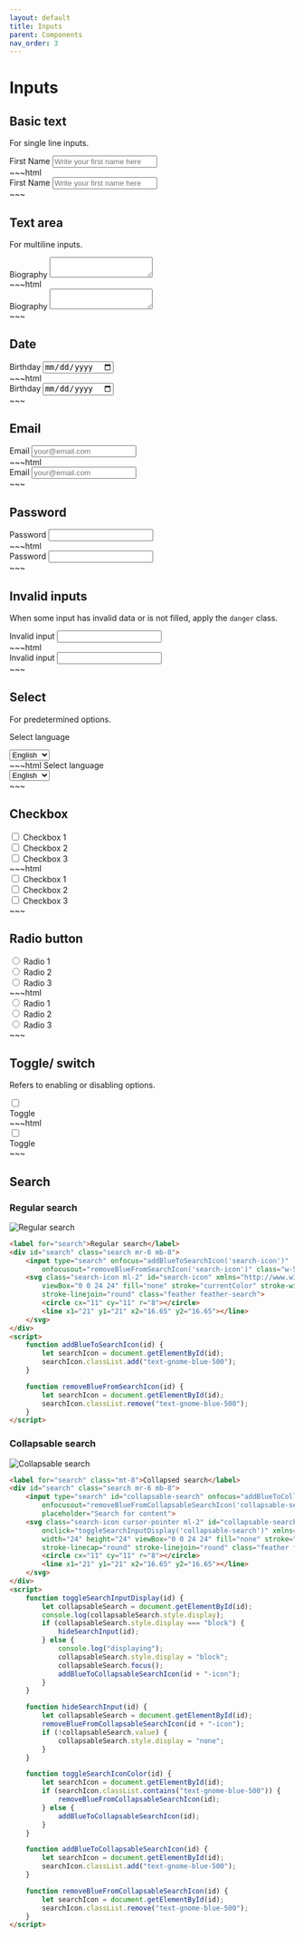 ```yaml
---
layout: default
title: Inputs
parent: Components
nav_order: 3
---
```


# Inputs

## Basic text

For single line inputs.

<div class="flex flex-col w-1/2">
    <label for="first-name" >First Name</label>
    <input type="text" id="first-name" class="mt-2" placeholder="Write your first name here">
</div>
~~~html
<div class="flex flex-col w-1/2">
    <label for="first-name" >First Name</label>
    <input type="text" id="first-name" class="mt-2" placeholder="Write your first name here">
</div>
~~~

## Text area

For multiline inputs.

<div class="flex flex-col">
    <label for="message" >Biography</label>
    <textarea id="message" class="mt-2"></textarea>
</div>
~~~html
<div class="flex flex-col">
    <label for="message" >Biography</label>
    <textarea id="message" class="mt-2"></textarea>
</div>
~~~

## Date

<div class="flex flex-col w-1/2">
    <label for="date">Birthday</label>
    <input type="date" class="mt-2" id="date">
</div>
~~~html
<div class="flex flex-col w-1/2">
    <label for="date">Birthday</label>
    <input type="date" class="mt-2" id="date">
</div>
~~~

## Email

<div class="flex flex-col w-1/2">
    <label for="email" >Email</label>
    <input type="email" class="mt-2" id="email" placeholder="your@email.com">
</div>
~~~html
<div class="flex flex-col w-1/2">
    <label for="email" >Email</label>
    <input type="email" class="mt-2" id="email" placeholder="your@email.com">
</div>
~~~

## Password

<div class="flex flex-col w-1/2">
    <label for="password" >Password</label>
    <input type="password" class="mt-2" id="password">
</div>
~~~html
<div class="flex flex-col w-1/2">
    <label for="password" >Password</label>
    <input type="password" class="mt-2" id="password">
</div>
~~~

## Invalid inputs

When some input has invalid data or is not filled, apply the `danger` class.

<div class="flex flex-col w-1/2">
    <label for="invalid">Invalid input</label>
    <input type="email" class="mt-2 danger" id="invalid">
</div>
~~~html
<div class="flex flex-col w-1/2">
    <label for="invalid">Invalid input</label>
    <input type="email" class="mt-2 danger" id="invalid">
</div>
~~~

## Select

For predetermined options.

<label for="select" class="mt-6">Select language</label>
<div class="flex-shrink w-1/3 inline-block relative mt-2">
    <select class="form-select cursor-pointer">
        <option>English</option>
        <option>French</option>
        <option>Spanish</option>
    </select>
</div>
~~~html
<label for="select" class="mt-6">Select language</label>
<div class="flex-shrink w-1/3 inline-block relative mt-2">
    <select class="form-select cursor-pointer">
        <option>English</option>
        <option>French</option>
        <option>Spanish</option>
    </select>
</div>
~~~

## Checkbox

<div class="flex flex-col">
    <div class="inline-flex items-center">
        <input type="checkbox" class="form-checkbox cursor-pointer" name="checkbox-group">
        <span class="ml-2">Checkbox 1</span>
    </div>
    <div class="inline-flex items-center">
        <input type="checkbox" class="form-checkbox cursor-pointer" name="checkbox-group">
        <span class="ml-2">Checkbox 2</span>
    </div>
    <div class="inline-flex items-center">
        <input type="checkbox" class="form-checkbox cursor-pointer" name="checkbox-group">
        <span class="ml-2">Checkbox 3</span>
    </div>
</div>
~~~html
<div class="flex flex-col">
    <div class="inline-flex items-center">
        <input type="checkbox" class="form-checkbox cursor-pointer" name="checkbox-group">
        <span class="ml-2">Checkbox 1</span>
    </div>
    <div class="inline-flex items-center">
        <input type="checkbox" class="form-checkbox cursor-pointer" name="checkbox-group">
        <span class="ml-2">Checkbox 2</span>
    </div>
    <div class="inline-flex items-center">
        <input type="checkbox" class="form-checkbox cursor-pointer" name="checkbox-group">
        <span class="ml-2">Checkbox 3</span>
    </div>
</div>
~~~

## Radio button

<div class="flex flex-col">
    <div class="inline-flex items-center">
        <input type="radio" class="form-radio cursor-pointer" name="radio-group">
        <span class="ml-2">Radio 1</span>
    </div>
    <div class="inline-flex items-center">
        <input type="radio" class="form-radio cursor-pointer" name="radio-group">
        <span class="ml-2">Radio 2</span>
    </div>
    <div class="inline-flex items-center">
        <input type="radio" class="form-radio cursor-pointer" name="radio-group">
        <span class="ml-2">Radio 3</span>
    </div>
</div>
~~~html
<div class="flex flex-col">
    <div class="inline-flex items-center">
        <input type="radio" class="form-radio cursor-pointer" name="radio-group">
        <span class="ml-2">Radio 1</span>
    </div>
    <div class="inline-flex items-center">
        <input type="radio" class="form-radio cursor-pointer" name="radio-group">
        <span class="ml-2">Radio 2</span>
    </div>
    <div class="inline-flex items-center">
        <input type="radio" class="form-radio cursor-pointer" name="radio-group">
        <span class="ml-2">Radio 3</span>
    </div>
</div>
~~~

## Toggle/ switch
Refers to enabling or disabling options.

<div>
    <div class="toggle">
        <input type="checkbox" name="toggle" id="toggle" class="toggle-checkbox" />
        <label for="toggle" class="toggle-label"></label>
    </div>
    <label for="toggle">Toggle</label>
</div>
~~~html
<div>
    <div class="toggle">
        <input type="checkbox" name="toggle" id="toggle" class="toggle-checkbox" />
        <label for="toggle" class="toggle-label"></label>
    </div>
    <label for="toggle">Toggle</label>
</div>
~~~

## Search

### Regular search

![Regular search](/assets/regular-search.gif)

~~~html
<label for="search">Regular search</label>
<div id="search" class="search mr-6 mb-8">
    <input type="search" onfocus="addBlueToSearchIcon('search-icon')"
        onfocusout="removeBlueFromSearchIcon('search-icon')" class="w-52" placeholder="Search for content">
    <svg class="search-icon ml-2" id="search-icon" xmlns="http://www.w3.org/2000/svg" width="24" height="24"
        viewBox="0 0 24 24" fill="none" stroke="currentColor" stroke-width="2" stroke-linecap="round"
        stroke-linejoin="round" class="feather feather-search">
        <circle cx="11" cy="11" r="8"></circle>
        <line x1="21" y1="21" x2="16.65" y2="16.65"></line>
    </svg>
</div>
<script>
    function addBlueToSearchIcon(id) {
        let searchIcon = document.getElementById(id);
        searchIcon.classList.add("text-gnome-blue-500");
    }

    function removeBlueFromSearchIcon(id) {
        let searchIcon = document.getElementById(id);
        searchIcon.classList.remove("text-gnome-blue-500");
    }
</script>
~~~

### Collapsable search

![Collapsable search](/assets/collapsable-search.gif)

~~~html
<label for="search" class="mt-8">Collapsed search</label>
<div id="search" class="search mr-6 mb-8">
    <input type="search" id="collapsable-search" onfocus="addBlueToCollapsableSearchIcon('collapsable-search-icon')"
        onfocusout="removeBlueFromCollapsableSearchIcon('collapsable-search-icon')" class="w-52"
        placeholder="Search for content">
    <svg class="search-icon cursor-pointer ml-2" id="collapsable-search-icon"
        onclick="toggleSearchInputDisplay('collapsable-search')" xmlns="http://www.w3.org/2000/svg"
        width="24" height="24" viewBox="0 0 24 24" fill="none" stroke="currentColor" stroke-width="2"
        stroke-linecap="round" stroke-linejoin="round" class="feather feather-search">
        <circle cx="11" cy="11" r="8"></circle>
        <line x1="21" y1="21" x2="16.65" y2="16.65"></line>
    </svg>
</div>
<script>
    function toggleSearchInputDisplay(id) {
        let collapsableSearch = document.getElementById(id);
        console.log(collapsableSearch.style.display);
        if (collapsableSearch.style.display === "block") {
            hideSearchInput(id);
        } else {
            console.log("displaying");
            collapsableSearch.style.display = "block";
            collapsableSearch.focus();
            addBlueToCollapsableSearchIcon(id + "-icon");
        }
    }

    function hideSearchInput(id) {
        let collapsableSearch = document.getElementById(id);
        removeBlueFromCollapsableSearchIcon(id + "-icon");
        if (!collapsableSearch.value) {
            collapsableSearch.style.display = "none";
        }
    }

    function toggleSearchIconColor(id) {
        let searchIcon = document.getElementById(id);
        if (searchIcon.classList.contains("text-gnome-blue-500")) {
            removeBlueFromCollapsableSearchIcon(id);
        } else {
            addBlueToCollapsableSearchIcon(id);
        }
    }

    function addBlueToCollapsableSearchIcon(id) {
        let searchIcon = document.getElementById(id);
        searchIcon.classList.add("text-gnome-blue-500");
    }

    function removeBlueFromCollapsableSearchIcon(id) {
        let searchIcon = document.getElementById(id);
        searchIcon.classList.remove("text-gnome-blue-500");
    }
</script>
~~~

